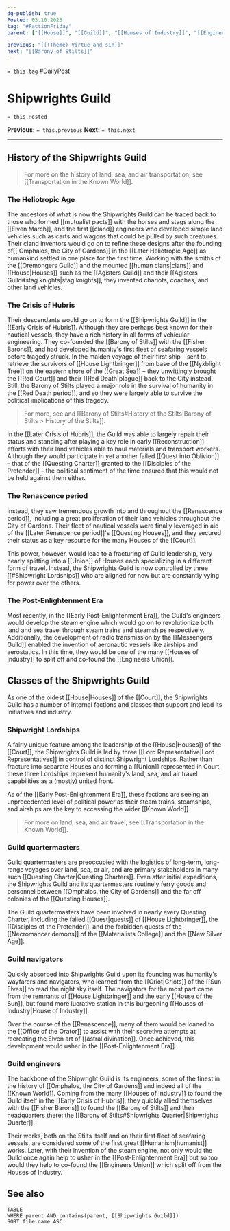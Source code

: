 ```yaml
---
dg-publish: true
Posted: 03.10.2023
tag: "#FactionFriday"
parent: ["[[House]]", "[[Guild]]", "[[Houses of Industry]]", "[[Engineers Union]]", "[[Barony of Stilts]]", "[[Transportation in the Known World]]"]

previous: "[[(Theme) Virtue and sin]]"
next: "[[Barony of Stilts]]"
---
```

`= this.tag` #DailyPost 
# Shipwrights Guild
`= this.Posted`

**Previous:** `= this.previous`
**Next:** `= this.next`

---

## History of the Shipwrights Guild

> For more on the history of land, sea, and air transportation, see [[Transportation in the Known World]].

### The Heliotropic Age

The ancestors of what is now the Shipwrights Guild can be traced back to those who formed [[mutualist pacts]] with the horses and stags along the [[Elven March]], and the first [[cland]] engineers who developed simple land vehicles such as carts and wagons that could be pulled by such creatures. Their cland inventors would go on to refine these designs after the founding of[[ Omphalos, the City of Gardens]] in the [[Later Heliotropic Age]] as humankind settled in one place for the first time. Working with the smiths of the [[Oremongers Guild]] and the mounted [[human clans|clans]] and [[House|Houses]] such as the [[Agisters Guild]] and their [[Agisters Guild#stag knights|stag knights]], they invented chariots, coaches, and other land vehicles.

### The Crisis of Hubris

Their descendants would go on to form the [[Shipwrights Guild]] in the [[Early Crisis of Hubris]]. Although they are perhaps best known for their nautical vessels, they have a rich history in all forms of vehicular engineering. They co-founded the [[Barony of Stilts]] with the [[Fisher Barons]], and had developed humanity's first fleet of seafaring vessels before tragedy struck. In the maiden voyage of their first ship – sent to retrieve the survivors of [[House Lightbringer]] from base of the [[Nyxblight Tree]] on the eastern shore of the [[Great Sea]] – they unwittingly brought the [[Red Court]] and their [[Red Death|plague]] back to the City instead. Still, the Barony of Stilts played a major role in the survival of humanity in the [[Red Death period]], and so they were largely able to survive the political implications of this tragedy.

> For more, see  and [[Barony of Stilts#History of the Stilts|Barony of Stilts > History of the Stilts]].

In the [[Later Crisis of Hubris]], the Guild was able to largely repair their status and standing after playing a key role in early [[Reconstruction]] efforts with their land vehicles able to haul materials and transport workers. Although they would participate in yet another failed [[Quest into Oblivion]] – that of the [[Questing Charter]] granted to the [[Disciples of the Pretender]] – the political sentiment of the time ensured that this would not be held against them either.

### The Renascence period

Instead, they saw tremendous growth into and throughout the [[Renascence period]], including a great proliferation of their land vehicles throughout the City of Gardens. Their fleet of nautical vessels were finally leveraged in aid of the [[Later Renascence period]]'s [[Questing Houses]], and they secured their status as a key resource for the many Houses of the [[Court]].

This power, however, would lead to a fracturing of Guild leadership, very nearly splitting into a [[Union]] of Houses each specializing in a different form of travel. Instead, the Shipwrights Guild is now controlled by three [[#Shipwright Lordships]] who are aligned for now but are constantly vying for power over the others.

### The Post-Enlightenment Era

Most recently, in the [[Early Post-Enlightenment Era]], the Guild's engineers would develop the steam engine which would go on to revolutionize both land and sea travel through steam trains and steamships respectively. Additionally, the development of radio transmission by the [[Messengers Guild]] enabled the invention of aeronautic vessels like airships and aerostatics. In this time, they would be one of the many [[Houses of Industry]] to split off and co-found the [[Engineers Union]].

## Classes of the Shipwrights Guild

As one of the oldest [[House|Houses]] of the [[Court]], the Shipwrights Guild has a number of internal factions and classes that support and lead its initiatives and industry.

### Shipwright Lordships

A fairly unique feature among the leadership of the [[House|Houses]] of the [[Court]], the Shipwrights Guild is led by three [[Lord Representative|Lord Representatives]] in control of distinct Shipwright Lordships. Rather than fracture into separate Houses and forming a [[Union]] represented in Court, these three Lordships represent humanity's land, sea, and air travel capabilities as a (mostly) united front.

As of the [[Early Post-Enlightenment Era]], these factions are seeing an unprecedented level of political power as their steam trains, steamships, and airships are the key to accessing the wider [[Known World]].

> For more on land, sea, and air travel, see [[Transportation in the Known World]].

### Guild quartermasters

Guild quartermasters are preoccupied with the logistics of long-term, long-range voyages over land, sea, or air, and are primary stakeholders in many such [[Questing Charter|Questing Charters]]. Even after initial expeditions, the Shipwrights Guild and its quartermasters routinely ferry goods and personnel between [[Omphalos, the City of Gardens]] and the far off colonies of the [[Questing Houses]].

The Guild quartermasters have been involved in nearly every Questing Charter, including the failed [[Quest|quests]] of [[House Lightbringer]], the [[Disciples of the Pretender]], and the forbidden quests of the [[Necromancer demons]] of the [[Materialists College]] and the [[New Silver Age]]. 

### Guild navigators

Quickly absorbed into Shipwrights Guild upon its founding was humanity's wayfarers and navigators, who learned from the [[Griot|Griots]] of the [[Sun Elves]] to read the night sky itself. The navigators for the most part came from the remnants of [[House Lightbringer]] and the early [[House of the Sun]], but found more lucrative station in this burgeoning [[Houses of Industry|House of Industry]].

Over the course of the [[Renascence]], many of them would be loaned to the [[Office of the Orator]] to assist with their secretive attempts at recreating the Elven art of [[astral divination]]. Once achieved, this development would usher in the [[Post-Enlightenment Era]].

### Guild engineers

The backbone of the Shipwright Guild is its engineers, some of the finest in the history of [[Omphalos, the City of Gardens]] and indeed all of the [[Known World]]. Coming from the many [[Houses of Industry]] to found the Guild itself in the [[Early Crisis of Hubris]], they quickly allied themselves with the [[Fisher Barons]] to found the [[Barony of Stilts]] and their headquarters there: the [[Barony of Stilts#Shipwrights Quarter|Shipwrights Quarter]].

Their works, both on the Stilts itself and on their first fleet of seafaring vessels, are considered some of the first great [[Humanism|humanist]] works. Later, with their invention of the steam engine, not only would the Guild once again help to usher in the [[Post-Enlightenment Era]] but so too would they help to co-found the [[Engineers Union]] which split off from the Houses of Industry.

## See also
```dataview
TABLE
WHERE parent AND contains(parent, [[Shipwrights Guild]])
SORT file.name ASC
```